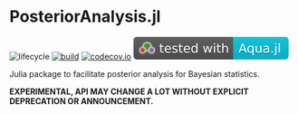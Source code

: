 # PosteriorAnalysis.jl

![lifecycle](https://img.shields.io/badge/lifecycle-experimental-orange.svg)
[![build](https://github.com/tpapp/PosteriorAnalysis.jl/workflows/CI/badge.svg)](https://github.com/tpapp/PosteriorAnalysis.jl/actions?query=workflow%3ACI)
[![codecov.io](http://codecov.io/github/tpapp/PosteriorAnalysis.jl/coverage.svg?branch=master)](http://codecov.io/github/tpapp/PosteriorAnalysis.jl?branch=master)
[![Aqua QA](https://raw.githubusercontent.com/JuliaTesting/Aqua.jl/master/badge.svg)](https://github.com/JuliaTesting/Aqua.jl)
<!-- Documentation -- uncomment or delete as needed -->
<!--
[![Documentation](https://img.shields.io/badge/docs-stable-blue.svg)](https://tpapp.github.io/PosteriorAnalysis.jl/stable)
[![Documentation](https://img.shields.io/badge/docs-master-blue.svg)](https://tpapp.github.io/PosteriorAnalysis.jl/dev)
-->

Julia package to facilitate posterior analysis for Bayesian statistics.

**EXPERIMENTAL, API MAY CHANGE A LOT WITHOUT EXPLICIT DEPRECATION OR ANNOUNCEMENT.**
